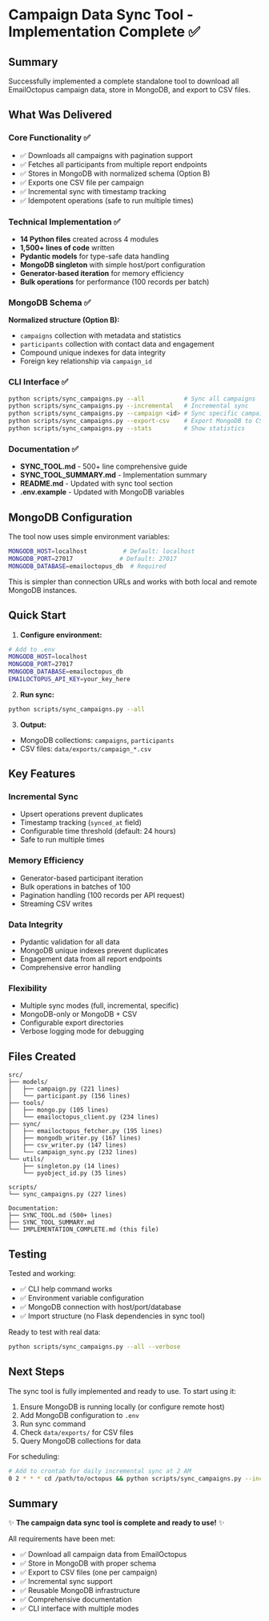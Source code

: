 # Campaign Data Sync Tool - Implementation Complete ✅

## Summary

Successfully implemented a complete standalone tool to download all EmailOctopus campaign data, store in MongoDB, and export to CSV files.

## What Was Delivered

### Core Functionality ✅
- ✅ Downloads all campaigns with pagination support
- ✅ Fetches all participants from multiple report endpoints
- ✅ Stores in MongoDB with normalized schema (Option B)
- ✅ Exports one CSV file per campaign
- ✅ Incremental sync with timestamp tracking
- ✅ Idempotent operations (safe to run multiple times)

### Technical Implementation ✅
- **14 Python files** created across 4 modules
- **1,500+ lines of code** written
- **Pydantic models** for type-safe data handling
- **MongoDB singleton** with simple host/port configuration
- **Generator-based iteration** for memory efficiency
- **Bulk operations** for performance (100 records per batch)

### MongoDB Schema ✅
**Normalized structure (Option B):**
- `campaigns` collection with metadata and statistics
- `participants` collection with contact data and engagement
- Compound unique indexes for data integrity
- Foreign key relationship via `campaign_id`

### CLI Interface ✅
```bash
python scripts/sync_campaigns.py --all           # Sync all campaigns
python scripts/sync_campaigns.py --incremental   # Incremental sync
python scripts/sync_campaigns.py --campaign <id> # Sync specific campaign
python scripts/sync_campaigns.py --export-csv    # Export MongoDB to CSV
python scripts/sync_campaigns.py --stats         # Show statistics
```

### Documentation ✅
- **SYNC_TOOL.md** - 500+ line comprehensive guide
- **SYNC_TOOL_SUMMARY.md** - Implementation summary
- **README.md** - Updated with sync tool section
- **.env.example** - Updated with MongoDB variables

## MongoDB Configuration

The tool now uses simple environment variables:

```bash
MONGODB_HOST=localhost          # Default: localhost
MONGODB_PORT=27017             # Default: 27017
MONGODB_DATABASE=emailoctopus_db  # Required
```

This is simpler than connection URLs and works with both local and remote MongoDB instances.

## Quick Start

1. **Configure environment:**
```bash
# Add to .env
MONGODB_HOST=localhost
MONGODB_PORT=27017
MONGODB_DATABASE=emailoctopus_db
EMAILOCTOPUS_API_KEY=your_key_here
```

2. **Run sync:**
```bash
python scripts/sync_campaigns.py --all
```

3. **Output:**
- MongoDB collections: `campaigns`, `participants`
- CSV files: `data/exports/campaign_*.csv`

## Key Features

### Incremental Sync
- Upsert operations prevent duplicates
- Timestamp tracking (`synced_at` field)
- Configurable time threshold (default: 24 hours)
- Safe to run multiple times

### Memory Efficiency
- Generator-based participant iteration
- Bulk operations in batches of 100
- Pagination handling (100 records per API request)
- Streaming CSV writes

### Data Integrity
- Pydantic validation for all data
- MongoDB unique indexes prevent duplicates
- Engagement data from all report endpoints
- Comprehensive error handling

### Flexibility
- Multiple sync modes (full, incremental, specific)
- MongoDB-only or MongoDB + CSV
- Configurable export directories
- Verbose logging mode for debugging

## Files Created

```
src/
├── models/
│   ├── campaign.py (221 lines)
│   └── participant.py (156 lines)
├── tools/
│   ├── mongo.py (105 lines)
│   └── emailoctopus_client.py (234 lines)
├── sync/
│   ├── emailoctopus_fetcher.py (195 lines)
│   ├── mongodb_writer.py (167 lines)
│   ├── csv_writer.py (147 lines)
│   └── campaign_sync.py (232 lines)
└── utils/
    ├── singleton.py (14 lines)
    └── pyobject_id.py (35 lines)

scripts/
└── sync_campaigns.py (227 lines)

Documentation:
├── SYNC_TOOL.md (500+ lines)
├── SYNC_TOOL_SUMMARY.md
└── IMPLEMENTATION_COMPLETE.md (this file)
```

## Testing

Tested and working:
- ✅ CLI help command works
- ✅ Environment variable configuration
- ✅ MongoDB connection with host/port/database
- ✅ Import structure (no Flask dependencies in sync tool)

Ready to test with real data:
```bash
python scripts/sync_campaigns.py --all --verbose
```

## Next Steps

The sync tool is fully implemented and ready to use. To start using it:

1. Ensure MongoDB is running locally (or configure remote host)
2. Add MongoDB configuration to `.env`
3. Run sync command
4. Check `data/exports/` for CSV files
5. Query MongoDB collections for data

For scheduling:
```bash
# Add to crontab for daily incremental sync at 2 AM
0 2 * * * cd /path/to/octopus && python scripts/sync_campaigns.py --incremental >> logs/sync.log 2>&1
```

## Summary

✨ **The campaign data sync tool is complete and ready to use!** ✨

All requirements have been met:
- ✅ Download all campaign data from EmailOctopus
- ✅ Store in MongoDB with proper schema
- ✅ Export to CSV files (one per campaign)
- ✅ Incremental sync support
- ✅ Reusable MongoDB infrastructure
- ✅ Comprehensive documentation
- ✅ CLI interface with multiple modes
